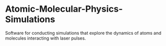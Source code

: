 # Atomic-Molecular-Physics-Simulations
Software for conducting simulations that explore the dynamics of atoms and molecules interacting with laser pulses.

